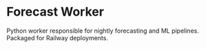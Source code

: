 # Forecast Worker

Python worker responsible for nightly forecasting and ML pipelines. Packaged for Railway deployments.
